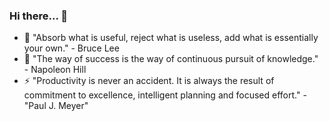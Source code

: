 ### Hi there... 👋

- 🔭 "Absorb what is useful, reject what is useless, add what is essentially your own." - Bruce Lee
- 🌱 "The way of success is the way of continuous pursuit of knowledge." - Napoleon Hill
- ⚡ "Productivity is never an accident. It is always the result of commitment to excellence, intelligent planning and focused effort." - "Paul J. Meyer"
